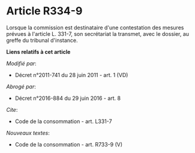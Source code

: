# Article R334-9

Lorsque la commission est destinataire d'une contestation des mesures prévues à l'article L. 331-7, son secrétariat la
transmet, avec le dossier, au      greffe du tribunal d'instance.

**Liens relatifs à cet article**

_Modifié par_:

  - Décret n°2011-741 du 28 juin 2011 - art. 1 (VD)

_Abrogé par_:

  - Décret n°2016-884 du 29 juin 2016 - art. 8

_Cite_:

  - Code de la consommation - art. L331-7

_Nouveaux textes_:

  - Code de la consommation - art. R733-9 (V)
